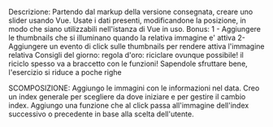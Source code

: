 Descrizione:
Partendo dal markup della versione consegnata, creare uno slider usando Vue.
Usate i dati presenti, modificandone la posizione, in modo che siano utilizzabili nell'istanza di Vue in uso.
Bonus:
1 - Aggiungere le thumbnails che si illuminano quando la relativa immagine e' attiva
2-  Aggiungere un evento di click sulle thumbnails per rendere attiva l'immagine relativa
Consigli del giorno:
regola d'oro: riciclare ovunque possibile!
il riciclo spesso va a braccetto con le funzioni! Sapendole sfruttare bene, l'esercizio si riduce a poche righe 



SCOMPOSIZIONE:
Aggiungo le immagini con le informazioni nel data.
Creo un index generale per scegliere da dove iniziare e per gestire il cambio index.
Aggiungo una funzione che al click passa all'immagine dell'index successivo o precedente in base alla scelta dell'utente.